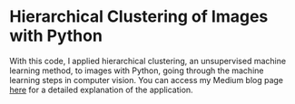 # Hierarchical Clustering of Images with Python

With this code, I applied hierarchical clustering, an unsupervised machine learning method, to images with Python, going through the machine learning steps in computer vision. You can access my Medium blog page [here](https://medium.com/@dnemutlu/hierarchical-clustering-of-images-with-python-f99e92855069) for a detailed explanation of the application.